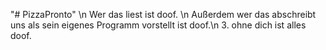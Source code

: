 "# PizzaPronto" \n
Wer das liest ist doof. \n
Außerdem wer das abschreibt uns als sein eigenes Programm vorstellt ist doof.\n
3. ohne dich ist alles doof.
